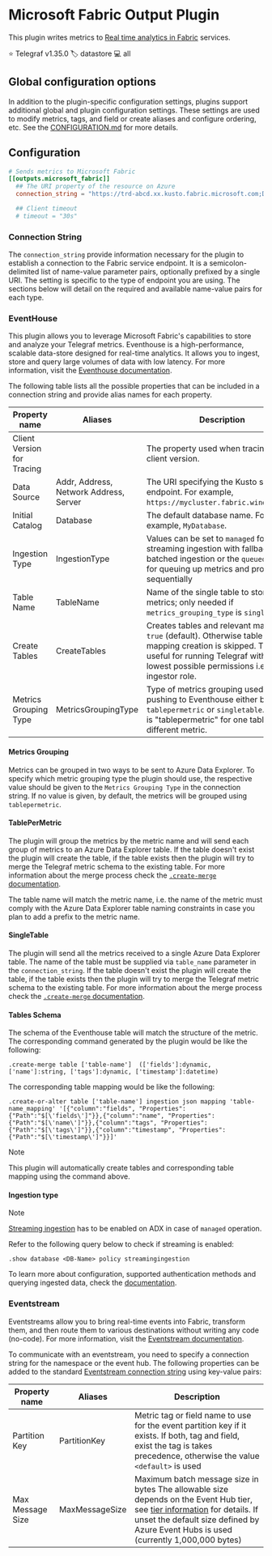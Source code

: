 # Microsoft Fabric Output Plugin

This plugin writes metrics to [Real time analytics in Fabric][fabric] services.

⭐ Telegraf v1.35.0
🏷️ datastore
💻 all

[fabric]: https://learn.microsoft.com/en-us/fabric/real-time-analytics/overview

## Global configuration options <!-- @/docs/includes/plugin_config.md -->

In addition to the plugin-specific configuration settings, plugins support
additional global and plugin configuration settings. These settings are used to
modify metrics, tags, and field or create aliases and configure ordering, etc.
See the [CONFIGURATION.md][CONFIGURATION.md] for more details.

[CONFIGURATION.md]: ../../../docs/CONFIGURATION.md#plugins

## Configuration

```toml @sample.conf
# Sends metrics to Microsoft Fabric
[[outputs.microsoft_fabric]]
  ## The URI property of the resource on Azure
  connection_string = "https://trd-abcd.xx.kusto.fabric.microsoft.com;Database=kusto_eh;Table Name=telegraf_dump;Key=value"

  ## Client timeout
  # timeout = "30s"
```

### Connection String

The `connection_string` provide information necessary for the plugin to
establish a connection to the Fabric service endpoint. It is a
semicolon-delimited list of name-value parameter pairs, optionally prefixed by
a single URI. The setting is specific to the type of endpoint you are using.
The sections below will detail on the required and available name-value pairs
for each type.

### EventHouse

This plugin allows you to leverage Microsoft Fabric's capabilities to store and
analyze your Telegraf metrics. Eventhouse is a high-performance, scalable
data-store designed for real-time analytics. It allows you to ingest, store and
query large volumes of data with low latency. For more information, visit the
[Eventhouse documentation][eventhousedocs].

The following table lists all the possible properties that can be included in a
connection string and provide alias names for each property.

| Property name | Aliases | Description |
|---|---|---|
| Client Version for Tracing | | The property used when tracing the client version. |
| Data Source | Addr, Address, Network Address, Server | The URI specifying the Kusto service endpoint. For example, `https://mycluster.fabric.windows.net`. |
| Initial Catalog | Database | The default database name. For example, `MyDatabase`. |
| Ingestion Type | IngestionType | Values can be set to `managed` for streaming ingestion with fallback to batched ingestion or the `queued` method for queuing up metrics and process sequentially |
| Table Name | TableName | Name of the single table to store all the metrics; only needed if `metrics_grouping_type` is `singletable` |
| Create Tables | CreateTables | Creates tables and relevant mapping if `true` (default). Otherwise table and mapping creation is skipped. This is useful for running Telegraf with the lowest possible permissions i.e. table ingestor role. |
| Metrics Grouping Type | MetricsGroupingType | Type of metrics grouping used when pushing to Eventhouse either being `tablepermetric` or `singletable`. Default is "tablepermetric" for one table per different metric.|

[eventhousedocs]: https://learn.microsoft.com/fabric/real-time-intelligence/eventhouse

#### Metrics Grouping

Metrics can be grouped in two ways to be sent to Azure Data Explorer. To specify
which metric grouping type the plugin should use, the respective value should be
given to the `Metrics Grouping Type` in the connection string. If no value is
given, by default, the metrics will be grouped using `tablepermetric`.

#### TablePerMetric

The plugin will group the metrics by the metric name and will send each group
of metrics to an Azure Data Explorer table. If the table doesn't exist the
plugin will create the table, if the table exists then the plugin will try to
merge the Telegraf metric schema to the existing table. For more information
about the merge process check the [`.create-merge` documentation][create-merge].

The table name will match the metric name, i.e. the name of the metric must
comply with the Azure Data Explorer table naming constraints in case you plan
to add a prefix to the metric name.

[create-merge]: https://docs.microsoft.com/en-us/azure/data-explorer/kusto/management/create-merge-table-command

#### SingleTable

The plugin will send all the metrics received to a single Azure Data Explorer
table. The name of the table must be supplied via `table_name` parameter in the
`connection_string`. If the table doesn't exist the plugin will create the
table, if the table exists then the plugin will try to merge the Telegraf metric
schema to the existing table. For more information about the merge process check
the [`.create-merge` documentation][create-merge].

#### Tables Schema

The schema of the Eventhouse table will match the structure of the metric.
The corresponding command generated by the plugin would be like the following:

```kql
.create-merge table ['table-name']  (['fields']:dynamic, ['name']:string, ['tags']:dynamic, ['timestamp']:datetime)
```

The corresponding table mapping would be like the following:

```kql
.create-or-alter table ['table-name'] ingestion json mapping 'table-name_mapping' '[{"column":"fields", "Properties":{"Path":"$[\'fields\']"}},{"column":"name", "Properties":{"Path":"$[\'name\']"}},{"column":"tags", "Properties":{"Path":"$[\'tags\']"}},{"column":"timestamp", "Properties":{"Path":"$[\'timestamp\']"}}]'
```

> [!NOTE]
> This plugin will automatically create tables and corresponding table mapping
> using the command above.

#### Ingestion type

> [!NOTE]
> [Streaming ingestion][streaming] has to be enabled on ADX in case of
> `managed` operation.

Refer to the following query below to check if streaming is enabled:

```kql
.show database <DB-Name> policy streamingingestion
```

To learn more about configuration, supported authentication methods and querying
ingested data, check the [documentation][ethdocs].

[streaming]: https://learn.microsoft.com/en-us/azure/data-explorer/ingest-data-streaming?tabs=azure-portal%2Ccsharp
[ethdocs]: https://learn.microsoft.com/azure/data-explorer/ingest-data-telegraf

### Eventstream

Eventstreams allow you to bring real-time events into Fabric, transform them,
and then route them to various destinations without writing any code (no-code).
For more information, visit the [Eventstream documentation][eventstream_docs].

To communicate with an eventstream, you need to specify a connection string for
the namespace or the event hub. The following properties can be added to the
standard [Eventstream connection string][ecs] using key-value pairs:

| Property name | Aliases | Description |
|---|---|---|
| Partition Key | PartitionKey | Metric tag or field name to use for the event partition key if it exists. If both, tag and field, exist the tag is takes precedence, otherwise the value `<default>` is used |
| Max Message Size| MaxMessageSize | Maximum batch message size in bytes The allowable size depends on the Event Hub tier, see [tier information][tiers] for details. If unset the default size defined by Azure Event Hubs is used (currently 1,000,000 bytes) |

[eventstream_docs]: https://learn.microsoft.com/fabric/real-time-intelligence/event-streams/overview?tabs=enhancedcapabilities
[ecs]: https://learn.microsoft.com/azure/event-hubs/event-hubs-get-connection-string
[tiers]: https://learn.microsoft.com/azure/event-hubs/event-hubs-quotas#basic-vs-standard-vs-premium-vs-dedicated-tiers
